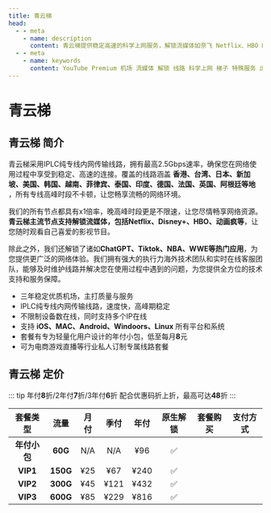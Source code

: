 ```yaml
---
title: 青云梯
head:
  - - meta
    - name: description
      content: 青云梯提供稳定高速的科学上网服务，解锁流媒体如奈飞 Netflix、HBO Max、Disney+等，支持多平台设备，并且拥有全球多个节点，特别适用于出国服务和流媒体加速。
  - - meta
    - name: keywords
      content: YouTube Premium 机场 流媒体 解锁 线路 科学上网 梯子 特殊服务 出国服务 奈飞 Netflix 迪士尼 YouTube 油管 hulu FlyingBird 青云梯 HBO Max Spotify 奈飞小铺 银河录像局 飞兔云 青云梯
---
```


# 青云梯

<!-- :::tip 青云梯 51劳动节活动开启!

- 月/季/半年付 85折 , 优惠码：**`wuyi85`**
- 年付8折（站内折上折，高达64折 ）优惠码：**`wuyi80`**
- 商店里显示的3年价格已经有6折了，再用年付优惠码购买3年套餐相当于48折了，超级给力

**特别注意: 青云梯年付小包不支持**

:::
<Links :items="[
{ name: '青云梯 51劳动节活动开启!', desc:'2025年04月21号0点0分至2025年05月07号', image:'https://i.theojs.cn/logo/qyt.webp', link: 'https://itheo.top/qyt', alt:'青云梯logo', rel: 'sponsored' },
]" /> -->

## 青云梯 简介 <Pill name="青云梯官网" link="https://itheo.top/qyt" image="https://i.theojs.cn/logo/qyt.webp" alt="青云梯logo" rel="sponsored"/>

青云梯采用IPLC纯专线内网传输线路，拥有最高2.5Gbps速率，确保您在网络使用过程中享受到稳定、高速的连接。覆盖的线路涵盖 **香港、台湾、日本、新加坡、美国、韩国、越南、菲律宾、泰国、印度、德国、法国、英国、阿根廷等地** ，所有专线高峰时段不卡顿，让您畅享流畅的网络环境。

我们的所有节点都具有x1倍率，晚高峰时段更是不限速，让您尽情畅享网络资源。**青云梯主流节点支持解锁流媒体，包括Netflix、Disney+、HBO、动画疯等**，让您随时观看自己喜爱的影视节目。

除此之外，我们还解锁了诸如**ChatGPT、Tiktok、NBA、WWE等热门应用**，为您提供更广泛的网络体验。我们拥有强大的执行力海外技术团队和实时在线客服团队，能够及时维护线路并解决您在使用过程中遇到的问题，为您提供全方位的技术支持和服务保障。

- 三年稳定优质机场，主打质量与服务
- IPLC纯专线内网传输线路，速度快，高峰期稳定
- 不限制设备数在线，同时支持多个IP在线
- 支持 **iOS、MAC、Android、Windoors、Linux** 所有平台和系统
- 套餐有专为轻量化用户设计的年付小包，低至每月**8**元
- 可为电商游戏直播等行业私人订制专属线路套餐

## 青云梯 定价

::: tip
年付**8**折/2年付**7**折/3年付**6**折 配合优惠码折上折，最高可达**48**折
:::

|   套餐类型   |   流量   | 月付 | 季付 | 年付 | 原生解锁 |                               套餐购买                                |                                                支付方式                                                |
| :----------: | :------: | :--: | :--: | :--: | :------: | :-------------------------------------------------------------------: | :----------------------------------------------------------------------------------------------------: |
| **年付小包** | **60G**  | N/A  | N/A  | ¥96  |    ✅    | <Pill name="立即购买" link="https://itheo.top/qyt" rel="sponsored" /> | <iconify-icon icon="simple-icons:alipay" width="24" height="24" style="color: #1677FF"></iconify-icon> |
|   **VIP1**   | **150G** | ¥25  | ¥67  | ¥240 |    ✅    | <Pill name="立即购买" link="https://itheo.top/qyt" rel="sponsored" /> | <iconify-icon icon="simple-icons:alipay" width="24" height="24" style="color: #1677FF"></iconify-icon> |
|   **VIP2**   | **300G** | ¥45  | ¥121 | ¥432 |    ✅    | <Pill name="立即购买" link="https://itheo.top/qyt" rel="sponsored" /> | <iconify-icon icon="simple-icons:alipay" width="24" height="24" style="color: #1677FF"></iconify-icon> |
|   **VIP3**   | **600G** | ¥85  | ¥229 | ¥816 |    ✅    | <Pill name="立即购买" link="https://itheo.top/qyt" rel="sponsored" /> | <iconify-icon icon="simple-icons:alipay" width="24" height="24" style="color: #1677FF"></iconify-icon> |
